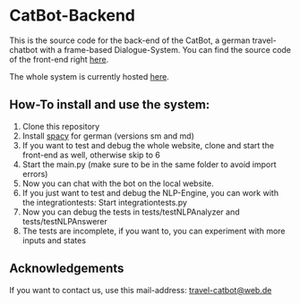 # CatBot-Backend

This is the source code for the back-end of the CatBot, a german travel-chatbot with a frame-based Dialogue-System. You can find the source code of the front-end right [here](). 

The whole system is currently hosted [here](https://travel-catbot.de).





## How-To install and use the system:

1. Clone this repository
2. Install [spacy](https://spacy.io/) for german (versions sm and md)
3. If you want to test and debug the whole website, clone and start the front-end as well, otherwise skip to 6
4. Start the main.py (make sure to be in the same folder to avoid import errors)
5. Now you can chat with the bot on the local website.
6. If you just want to test and debug the NLP-Engine, you can work with the integrationtests: Start integrationtests.py
7. Now you can debug the tests in tests/testNLPAnalyzer and tests/testNLPAnswerer
8. The tests are incomplete, if you want to, you can experiment with more inputs and states



## Acknowledgements

If you want to contact us, use this mail-address: travel-catbot@web.de
